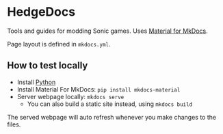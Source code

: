 # HedgeDocs

Tools and guides for modding Sonic games. Uses [Material for MkDocs](https://squidfunk.github.io/mkdocs-material/).

Page layout is defined in `mkdocs.yml`.

## How to test locally
- Install [Python](https://www.python.org/downloads/)
- Install Material For MkDocs: `pip install mkdocs-material`
- Server webpage locally: `mkdocs serve`
  - You can also build a static site instead, using `mkdocs build`
 
The served webpage will auto refresh whenever you make changes to the files.
